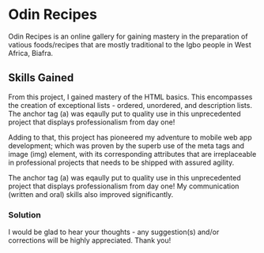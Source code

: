# Odin Recipes

Odin Recipes is an online gallery for gaining mastery in the preparation of vatious foods/recipes that are mostly traditional to the Igbo people in West Africa, Biafra.

## Skills Gained

From this project, I gained mastery of the HTML basics. This encompasses the creation of exceptional lists - ordered, unordered, and description lists. The anchor tag (a) was eqaully put to quality use in this unprecedented project that displays professionalism from day one!

Adding to that, this project has pioneered my adventure to mobile web app development; which was proven by the superb use of the meta tags and image (img) element, with its corresponding attributes that are irreplaceable in professional projects that needs to be shipped with assured agility.

The anchor tag (a) was eqaully put to quality use in this unprecedented project that displays professionalism from day one! My communication (written and oral) skills also improved significantly.

### Solution

I would be glad to hear your thoughts - any suggestion(s) and/or corrections will be highly appreciated. Thank you!
